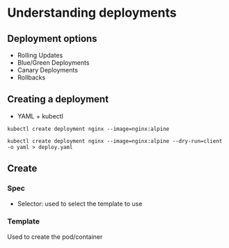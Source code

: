 # Understanding deployments
## Deployment options
- Rolling Updates
- Blue/Green Deployments
- Canary Deployments
- Rollbacks

## Creating a deployment
- YAML + kubectl

```shell
kubectl create deployment nginx --image=nginx:alpine

kubectl create deployment nginx --image=nginx:alpine --dry-run=client -o yaml > deploy.yaml
```

## Create

### Spec
- Selector: used to select the template to use

### Template
Used to create the pod/container



